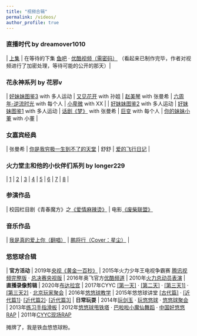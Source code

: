 ```yaml
---
title: "视频合辑"
permalink: /videos/
author_profile: true
---
```


### 直播时代 by dreamover1010

| [上集](https://www.bilibili.com/video/BV1os411A79R) | 在等待的下集 [鱼吧](https://yuba.douyu.com/p/766138301570681362) · [优酷视频（需密码）](http://v.youku.com/v_show/id_XNDM5MjE1MjQ3Ng==.html) （看起来已制作完毕，作者对视频进行了加密处理，等待可能的公开的那天）|

### 花永神系列 by 花邪v

| [好妹妹图鉴3](https://yuba.douyu.com/p/983309451641741015) with 多人运动 | [又见花开](https://yuba.douyu.com/p/956460141632301722) with 孙姐 | [赵美琴](https://www.bilibili.com/video/bv13w411d7CY) with 张曼希 | [六周年-逆流时光](https://www.bilibili.com/video/BV16Q4y1d7Va) with 每个人 | [小卑微](https://yuba.douyu.com/p/320430661616861100) with XX |
| [好妹妹图鉴2](https://yuba.douyu.com/p/946137141610386419) with 多人运动 | [好妹妹图鉴1](https://yuba.douyu.com/p/198854931586759899) with 多人运动 | [话剧《梦》](https://www.bilibili.com/video/BV1Eh411R7sd) with 张曼希 | [巨变](https://www.bilibili.com/video/BV1Lt4y1D734) with 每个人 | [你的妹妹小董](https://www.bilibili.com/video/BV1nZ4y1H7tV) with 小董 | 

### 女嘉宾经典

| 张曼希 | [你是我穷极一生到不了的天堂](https://yuba.douyu.com/p/392852661591064413) 
| 舒舒 | [爱的飞行日记](https://yuba.douyu.com/p/765192541611244940) |

### 火力堂主和他的小伙伴们系列 by longer229

| [1](https://www.bilibili.com/video/BV1bW411W7nX) | [2](https://www.bilibili.com/video/BV1bW411W7ni) | [3](https://www.bilibili.com/video/BV1CW411W7eR) | [4](https://www.bilibili.com/video/BV1CW411W7vu) | [5](https://www.bilibili.com/video/BV1CW411W7as) | [6](https://www.bilibili.com/video/BV1CW411W7Y5) | [7](https://www.bilibili.com/video/BV1CW411W7F9) | [8](https://www.bilibili.com/video/BV1kW411W7ah) |

### 参演作品

| 校园栏目剧《青春魔方》之[《爱情麻辣烫》](https://v.youku.com/v_show/id_XMTUyMTgzNDg4.html) | 电影[《废柴联盟》](https://www.iqiyi.com/v_19rr3kbmys.html)

### 音乐作品

| [我是真的爱上你（翻唱）](https://music.163.com/#/song?id=1877540723) | [鹏将行（Cover：星尘）](https://yuba.douyu.com/p/593050641622217731) |

### 悠悠球合辑 

| **官方活动** | 2019年[央视《黄金一百秒》](http://tv.cctv.com/2019/12/19/VIDE2wUNYhDLDzT73hqwSLGN191219.shtml) | 2015年火力少年王电视争霸赛 [腾讯视频完整版](https://v.qq.com/detail/w/wxe7z4egf3v24t9.html) · [总决赛央视版](http://tv.cctv.com/2015/06/18/VIDE1434623763859661.shtml) 
| 2016年奥飞官方[优酷频道](http://i.youku.com/i/UMTY0NjcyNTI3Mg==/videos?q=%E5%A0%82%E4%B8%BB) | 2010年[火力总动员表演](https://yuba.douyu.com/p/627815321546306635)
| **直播录像剪辑** | 2020年[布达拉宫](https://yuba.douyu.com/p/107953551566399070) | 2017年CYYC [[第一天]](https://v.youku.com/v_show/id_XMjg5MTQ3NDAyMA==.html) · [[第二天]](https://v.youku.com/v_show/id_XMjg5NDEyMzU2NA==.html) · [[第三天1]](https://v.youku.com/v_show/id_XMjg5NTQ2MTI5Mg==.html) · [[第三天2]](https://v.youku.com/v_show/id_XMjg5NjMxNzcyNA==.html?) · [北京玩家聚会](https://v.youku.com/v_show/id_XMjUxODkyMjkyOA==.html) 
| 2016年[悠悠球教学](https://v.youku.com/v_show/id_XMTQ1NzM3NTM4NA==.html) | 2015年悠悠球讲堂 [[古代篇]](http://v.youku.com/v_show/id_XMTMxNDE4NTY1Ng==.html) · [[近代篇1]](http://v.youku.com/v_show/id_XMTMxNDE4OTY1Mg==.html)· [[近代篇2]](http://v.youku.com/v_show/id_XMTMxNDE4OTc5Ng==.html)· [[近代篇3]](http://v.youku.com/v_show/id_XMTMxNDE5MDI1Mg==.html) 
| **日常玩耍** | 2014年[玩剑玉](https://v.youku.com/v_show/id_XNzE0NzY5NTEy.html) · [玩悠悠球](https://v.youku.com/v_show/id_XODEzNjk3NzMy.html) · [悠悠球聚会](https://v.youku.com/v_show/id_XODI3NzQ1NDky.html) | 2013年[练习手指滑板](https://v.youku.com/v_show/id_XNTY3NDk4OTU2.html) 
| 2012年[悠悠球甩铁塔](https://v.youku.com/v_show/id_XNDAxODYzMDA4.html) · [巴啦啦小魔仙舞蹈](https://v.youku.com/v_show/id_XNDA3ODA5MjY4.html) · [中国好悠悠RAP](https://v.youku.com/v_show/id_XNDY3NTc0MTMy.html) | 2011年[CYYC现场RAP](https://v.youku.com/v_show/id_XNDAxNjgxMjAw.html)

摊牌了，我是铁血悠悠球粉。
